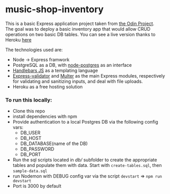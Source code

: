 # music-shop-inventory

This is a basic Express application project taken from [the Odin Project](https://www.theodinproject.com).  
The goal was to deploy a basic inventory app that would allow CRUD operations on two basic DB tables.
You can see a live version thanks to Heroku [here](https://agile-springs-42318.herokuapp.com/inventory/)

The technologies used are:
* Node -> Express framwork
* PostgreSQL as a DB, with [node-postgres](https://node-postgres.com/) as an interface
* [Handlebars JS](https://handlebarsjs.com/) as a templating language
* [Express-validator](https://express-validator.github.io/) and [Multer](https://github.com/expressjs/multer) as the main Express modules, respectively for validating and sanitizing inputs, and deal with file uploads.
* Heroku as a free hosting solution

### To run this locally:
* Clone this repo
* install dependencies with npm
* Provide authentication to a local Postgres DB via the following config vars:
  * DB_USER
  * DB_HOST
  * DB_DATABASE(name of the DB)
  * DB_PASSWORD
  * DB_PORT
* Run the sql scripts located in *db/* subfolder to create the appropriate tables and populate them with data. Start with `create-tables.sql`, then `sample-data.sql`
* run Nodemon with DEBUG config var via the script `devstart` => `npm run devstart`
* Port is 3000 by default
